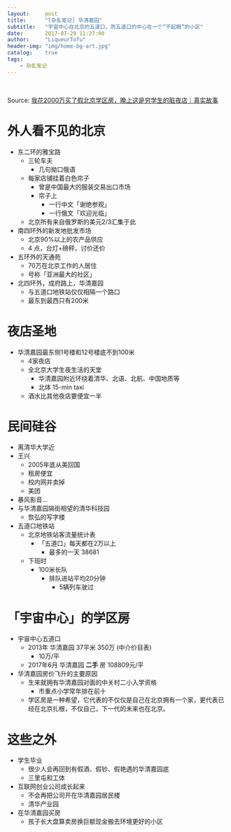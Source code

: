 ```yaml
---
layout:     post
title:      "[杂乱笔记] 华清嘉园"
subtitle:   "宇宙中心在北京的五道口，而五道口的中心在一个“不起眼”的小区"
date:       2017-07-29 11:27:00
author:     "LiqueurTofu"
header-img: "img/home-bg-art.jpg"
catalog:    true
tags:
    - 杂乱笔记
---
```


<br>

Source: [我花2000万买了假北京学区房，晚上这是穷学生的脏夜店｜真实故事](http://mp.weixin.qq.com/s/QxUFvu8AWvkoq01wKLvZig)

# 外人看不见的北京 
+ 东二环的雅宝路
    * 三轮车夫
        - 几句拗口俄语
    * 每家店铺挂着白色帘子
        - 曾是中国最大的服装交易出口市场
        - 帘子上
            + 一行中文「谢绝参观」
            + 一行俄文「欢迎光临」
    * 北京所有来自俄罗斯的美元2/3汇集于此
+ 南四环外的新发地批发市场
    * 北京90%以上的农产品供应
    * 4 点，台灯+磅秤，讨价还价
+ 五环外的天通苑
    * 70万在北京工作的人居住
    * 号称「亚洲最大的社区」
+ 北四环外，成府路上，华清嘉园
    * 与五道口地铁站仅仅相隔一个路口
    * 最东到最西只有200米

# 夜店圣地
+ 华清嘉园最东侧1号楼和12号楼底不到100米
    * 4家夜店
    * 全北京大学生夜生活的天堂
        - 华清嘉园附近环绕着清华、北语、北航、中国地质等
        - 北体 15-min taxi 
    * 酒水比其他夜店要便宜一半

# 民间硅谷
+ 离清华大学近
+ 王兴
    * 2005年底从美回国
    * 租房便宜
    * 校内网并卖掉
    * 美团
+ 暴风影音...
+ 与华清嘉园隔街相望的清华科技园
    * 恢弘的写字楼
+ 五道口地铁站
    * 北京地铁站客流量统计表
        - 「五道口」每天都在2万以上
            + 最多的一天 38681
    * 下班时
        - 100米长队
            + 排队进站平均20分钟
                * 5辆列车驶过

# 「宇宙中心」的学区房
+ 宇宙中心五道口
    * 2013年 华清嘉园 37平米 350万 (中介价目表)
        - 10万/平
    * 2017年6月 华清嘉园 __二手__ 房 108809元/平
+ 华清嘉园房价飞升的主要原因
    * 生来就拥有华清嘉园对面的中关村二小入学资格
        - 市重点小学常年排在前十
    * 学区房是一种希望，它代表的不仅仅是自己在北京拥有一个家，更代表已经在北京扎根，不仅自己，下一代的未来也在北京。

# 这些之外
+ 学生毕业
    * 很少人会再回到有假酒、假钞、假艳遇的华清嘉园底
    * 三里屯和工体
+ 互联网创业公司成长起来
    * 不会再把公司开在华清嘉园居民楼
    * 清华产业园
+ 在华清嘉园买房
    * 孩子长大盘算卖房换巨额现金搬去环境更好的小区
